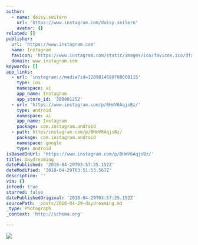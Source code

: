 ```yaml
---
author:
  - name: daisy.seilern
    url: 'https://www.instagram.com/daisy.seilern'
    avatar: {}
related: []
publisher:
  url: 'https://www.instagram.com'
  name: Instagram
  favicon: 'https://www.instagram.com/static/images/ico/favicon.ico/dfa85bb1fd63.ico'
  domain: www.instagram.com
keywords: []
app_links:
  - url: 'instagram://media?id=1289814688708608115'
    type: ios
    namespace: ai
    app_name: Instagram
    app_store_id: '389801252'
  - url: 'https://www.instagram.com/p/BHmV6AqjsBz/'
    type: android
    namespace: ai
    app_name: Instagram
    package: com.instagram.android
  - path: https/instagram.com/p/BHmV6AqjsBz/
    package: com.instagram.android
    namespace: google
    type: android
isBasedOnUrl: 'https://www.instagram.com/p/BHmV6AqjsBz/'
title: Daydreaming
datePublished: '2018-04-29T03:57:25.152Z'
dateModified: '2018-04-29T03:51:53.567Z'
description: ''
via: {}
inFeed: true
starred: false
datePublishedOriginal: '2018-04-29T03:57:25.152Z'
sourcePath: _posts/2018-04-29-daydreaming.md
_type: Photograph
_context: 'http://schema.org'

---
```

![](https://scontent-iad3-1.cdninstagram.com/vp/92f72041b459d2bb641374a5ca8877f5/5B801C28/t51.2885-15/e35/19984757_453233638383662_4769212340669251584_n.jpg)